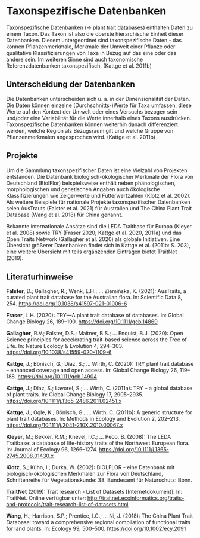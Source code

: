 # Taxonspezifische Datenbanken

Taxonspezifische Datenbanken (→ plant trait databases) enthalten Daten zu einem Taxon. Das Taxon ist also die oberste hierarchische Einheit dieser Datenbanken. Diesem untergeordnet sind taxonspezifische Daten - das können Pflanzenmerkmale, Merkmale der Umwelt einer Pflanze oder qualitative Klassifizierungen von Taxa in Bezug auf das eine oder das andere sein. Im weiteren Sinne sind auch taxonomische Referenzdatenbanken taxonspezifisch. (Kattge et al. 2011b)

## Unterscheidung der Datenbanken

Die Datenbanken unterscheiden sich u. a. in der Dimensionalität der Daten. Die Daten können einzelne (Durchschnitts-)Werte für Taxa umfassen, diese Werte auf den Kontext der Umwelt oder eines Versuchs bezogen sein und/oder eine Variabilität für die Werte innerhalb eines Taxons ausdrücken. Taxonspezifische Datenbanken können weiterhin danach differenziert werden, welche Region als Bezugsraum gilt und welche Gruppe von Pflanzenmerkmalen angesprochen wird. (Kattge et al. 2011b)

## Projekte

Um die Sammlung taxonspezifischer Daten ist eine Vielzahl von Projekten entstanden. Die Datenbank biologisch-ökologischer Merkmale der Flora von Deutschland (BiolFlor) beispielsweise enthält neben phänologischen, morphologischen und genetischen Angaben auch ökologische Klassifizierungen wie Zeigerwerte und Futterwertzahlen (Klotz et al. 2002). Als weitere Beispiele für nationale Projekte taxonspezifischer Datenbanken seien AusTrauts (Falster et al. 2021) für Australien und The China Plant Trait Database (Wang et al. 2018) für China genannt.

Bekannte internationale Ansätze sind die LEDA Traitbase für Europa (Kleyer et al. 2008) sowie TRY (Fraser 2020; Kattge et al. 2020, 2011a) und das Open Traits Network (Gallagher et al. 2020) als globale Initiativen. Eine Übersicht größerer Datenbanken findet sich in Kattge et al. (2011b: S. 203), eine weitere Übersicht mit teils ergänzenden Einträgen bietet TraitNet (2019).

## Literaturhinweise

**Falster**, D.; Gallagher, R.; Wenk, E.H.; … Ziemińska, K. (2021): AusTraits, a curated plant trait database for the Australian flora. In: Scientific Data 8, 254. <https://doi.org/10.1038/s41597-021-01006-6>

**Fraser**, L.H. (2020): TRY—A plant trait database of databases. In: Global Change Biology 26, 189–190. <https://doi.org/10.1111/gcb.14869>

**Gallagher**, R.V.; Falster, D.S.; Maitner, B.S.; … Enquist, B.J. (2020): Open Science principles for accelerating trait-based science across the Tree of Life. In: Nature Ecology & Evolution 4, 294–303. <https://doi.org/10.1038/s41559-020-1109-6>

**Kattge**, J.; Bönisch, G.; Díaz, S.; … Wirth, C. (2020): TRY plant trait database – enhanced coverage and open access. In: Global Change Biology 26, 119–188. <https://doi.org/10.1111/gcb.14904>

**Kattge**, J.; Díaz, S.; Lavorel, S.; … Wirth, C. (2011a): TRY – a global database of plant traits. In: Global Change Biology 17, 2905–2935. <https://doi.org/10.1111/j.1365-2486.2011.02451.x>

**Kattge**, J.; Ogle, K.; Bönisch, G.; … Wirth, C. (2011b): A generic structure for plant trait databases. In: Methods in Ecology and Evolution 2, 202–213. <https://doi.org/10.1111/j.2041-210X.2010.00067.x>

**Kleyer**, M.; Bekker, R.M.; Knevel, I.C.; … Peco, B. (2008): The LEDA Traitbase: a database of life-history traits of the Northwest European flora. In: Journal of Ecology 96, 1266–1274. <https://doi.org/10.1111/j.1365-2745.2008.01430.x>

**Klotz**, S.; Kühn, I.; Durka, W. (2002): BIOLFLOR - eine Datenbank mit biologisch-ökologischen Merkmalen zur Flora von Deutschland, Schriftenreihe für Vegetationskunde: 38. Bundesamt für Naturschutz: Bonn.

**TraitNet** (2019): Trait research - List of Datasets [Internetdokument]. In: TraitNet. Online verfügbar unter: <http://traitnet.ecoinformatics.org/traits-and-protocols/trait-research-list-of-datasets.html>

**Wang**, H.; Harrison, S.P.; Prentice, I.C.; … Ni, J. (2018): The China Plant Trait Database: toward a comprehensive regional compilation of functional traits for land plants. In: Ecology 99, 500–500. <https://doi.org/10.1002/ecy.2091>
